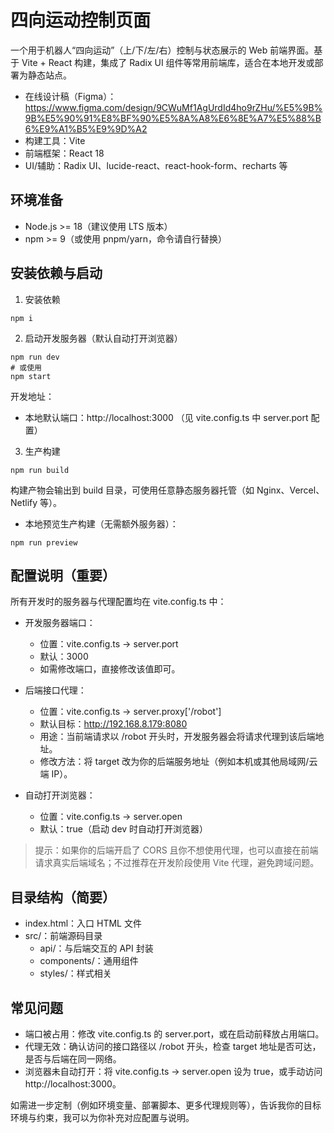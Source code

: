# 四向运动控制页面

一个用于机器人“四向运动”（上/下/左/右）控制与状态展示的 Web 前端界面。基于 Vite + React 构建，集成了 Radix UI 组件等常用前端库，适合在本地开发或部署为静态站点。

- 在线设计稿（Figma）：https://www.figma.com/design/9CWuMf1AgUrdId4ho9rZHu/%E5%9B%9B%E5%90%91%E8%BF%90%E5%8A%A8%E6%8E%A7%E5%88%B6%E9%A1%B5%E9%9D%A2
- 构建工具：Vite
- 前端框架：React 18
- UI/辅助：Radix UI、lucide-react、react-hook-form、recharts 等

## 环境准备
- Node.js >= 18（建议使用 LTS 版本）
- npm >= 9（或使用 pnpm/yarn，命令请自行替换）

## 安装依赖与启动
1) 安装依赖
```
npm i
```
2) 启动开发服务器（默认自动打开浏览器）
```
npm run dev
# 或使用
npm start
```
开发地址：
- 本地默认端口：http://localhost:3000 （见 vite.config.ts 中 server.port 配置）

3) 生产构建
```
npm run build
```
构建产物会输出到 build 目录，可使用任意静态服务器托管（如 Nginx、Vercel、Netlify 等）。

- 本地预览生产构建（无需额外服务器）：
```
npm run preview
```

## 配置说明（重要）
所有开发时的服务器与代理配置均在 vite.config.ts 中：

- 开发服务器端口：
  - 位置：vite.config.ts -> server.port
  - 默认：3000
  - 如需修改端口，直接修改该值即可。

- 后端接口代理：
  - 位置：vite.config.ts -> server.proxy['/robot']
  - 默认目标：http://192.168.8.179:8080
  - 用途：当前端请求以 /robot 开头时，开发服务器会将请求代理到该后端地址。
  - 修改方法：将 target 改为你的后端服务地址（例如本机或其他局域网/云端 IP）。

- 自动打开浏览器：
  - 位置：vite.config.ts -> server.open
  - 默认：true（启动 dev 时自动打开浏览器）

> 提示：如果你的后端开启了 CORS 且你不想使用代理，也可以直接在前端请求真实后端域名；不过推荐在开发阶段使用 Vite 代理，避免跨域问题。

## 目录结构（简要）
- index.html：入口 HTML 文件
- src/：前端源码目录
  - api/：与后端交互的 API 封装
  - components/：通用组件
  - styles/：样式相关

## 常见问题
- 端口被占用：修改 vite.config.ts 的 server.port，或在启动前释放占用端口。
- 代理无效：确认访问的接口路径以 /robot 开头，检查 target 地址是否可达，是否与后端在同一网络。
- 浏览器未自动打开：将 vite.config.ts -> server.open 设为 true，或手动访问 http://localhost:3000。

如需进一步定制（例如环境变量、部署脚本、更多代理规则等），告诉我你的目标环境与约束，我可以为你补充对应配置与说明。
  